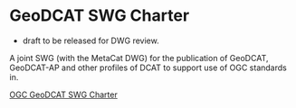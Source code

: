 
# GeoDCAT SWG Charter

- draft to be released for DWG review.

A joint SWG (with the MetaCat DWG) for the publication of GeoDCAT, GeoDCAT-AP and other profiles of DCAT to support use of OGC standards in. 

[OGC GeoDCAT SWG Charter](swg_charter.pdf)